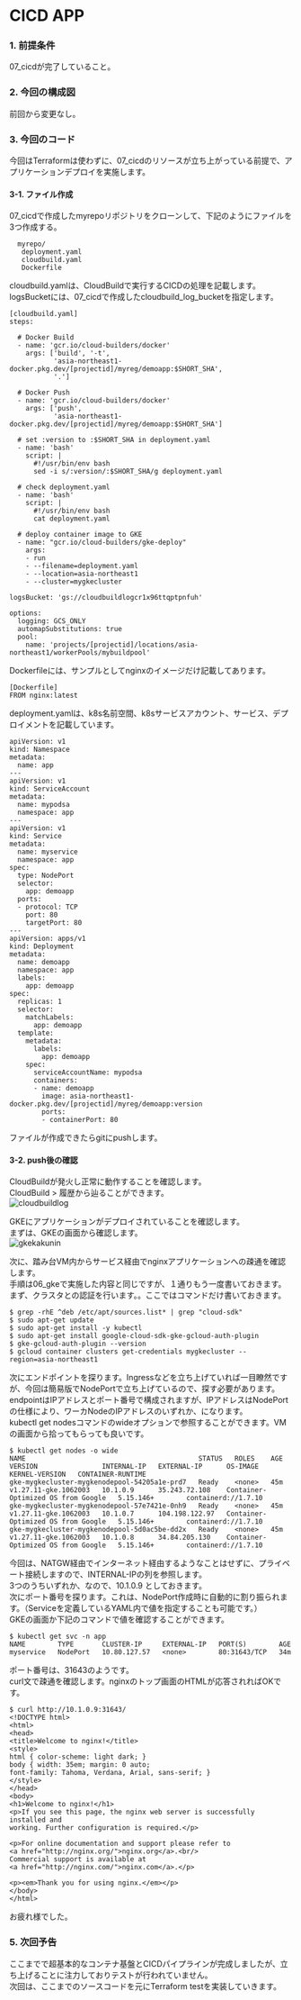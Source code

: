 # CICD APP

### 1. 前提条件
07_cicdが完了していること。

### 2. 今回の構成図
前回から変更なし。

### 3. 今回のコード
今回はTerraformは使わずに、07_cicdのリソースが立ち上がっている前提で、アプリケーションデプロイを実施します。

#### 3-1. ファイル作成
07_cicdで作成したmyrepoリポジトリをクローンして、下記のようにファイルを3つ作成する。
```
  myrepo/
   deployment.yaml
   cloudbuild.yaml
   Dockerfile
```
cloudbuild.yamlは、CloudBuildで実行するCICDの処理を記載します。<br>
logsBucketには、07_cicdで作成したcloudbuild_log_bucketを指定します。<br>
```
[cloudbuild.yaml]
steps:

  # Docker Build
  - name: 'gcr.io/cloud-builders/docker'
    args: ['build', '-t',
           'asia-northeast1-docker.pkg.dev/[projectid]/myreg/demoapp:$SHORT_SHA',
           '.']

  # Docker Push
  - name: 'gcr.io/cloud-builders/docker'
    args: ['push',
           'asia-northeast1-docker.pkg.dev/[projectid]/myreg/demoapp:$SHORT_SHA']

  # set :version to :$SHORT_SHA in deployment.yaml
  - name: 'bash'
    script: |
      #!/usr/bin/env bash
      sed -i s/:version/:$SHORT_SHA/g deployment.yaml

  # check deployment.yaml
  - name: 'bash'
    script: |
      #!/usr/bin/env bash
      cat deployment.yaml

  # deploy container image to GKE
  - name: "gcr.io/cloud-builders/gke-deploy"
    args:
    - run
    - --filename=deployment.yaml
    - --location=asia-northeast1
    - --cluster=mygkecluster

logsBucket: 'gs://cloudbuildlogcr1x96ttqptpnfuh'

options:
  logging: GCS_ONLY
  automapSubstitutions: true
  pool:
    name: 'projects/[projectid]/locations/asia-northeast1/workerPools/mybuildpool'
```
Dockerfileには、サンプルとしてnginxのイメージだけ記載してあります。
```
[Dockerfile]
FROM nginx:latest
```
deployment.yamlは、k8s名前空間、k8sサービスアカウント、サービス、デプロイメントを記載しています。
```
apiVersion: v1
kind: Namespace
metadata:
  name: app
---
apiVersion: v1
kind: ServiceAccount
metadata:
  name: mypodsa
  namespace: app
---
apiVersion: v1
kind: Service
metadata:
  name: myservice
  namespace: app
spec:
  type: NodePort
  selector:
    app: demoapp
  ports:
  - protocol: TCP
    port: 80
    targetPort: 80
---
apiVersion: apps/v1
kind: Deployment
metadata:
  name: demoapp
  namespace: app
  labels:
    app: demoapp
spec:
  replicas: 1
  selector:
    matchLabels:
      app: demoapp
  template:
    metadata:
      labels:
        app: demoapp
    spec:
      serviceAccountName: mypodsa
      containers:
      - name: demoapp
        image: asia-northeast1-docker.pkg.dev/[projectid]/myreg/demoapp:version
        ports:
        - containerPort: 80
```
ファイルが作成できたらgitにpushします。

#### 3-2. push後の確認
CloudBuildが発火し正常に動作することを確認します。<br>
CloudBuild > 履歴から辿ることができます。<br>
![cloudbuildlog](asset/cloudbuildlog.png "cloudbuildlog")

GKEにアプリケーションがデプロイされていることを確認します。<br>
まずは、GKEの画面から確認します。<br>
![gkekakunin](asset/gkekakunin.png "gkekakunin")

次に、踏み台VM内からサービス経由でnginxアプリケーションへの疎通を確認します。<br>
手順は06_gkeで実施した内容と同じですが、１通りもう一度書いておきます。<br>
まず、クラスタとの認証を行います。。ここではコマンドだけ書いておきます。<br>
```
$ grep -rhE ^deb /etc/apt/sources.list* | grep "cloud-sdk"
$ sudo apt-get update
$ sudo apt-get install -y kubectl
$ sudo apt-get install google-cloud-sdk-gke-gcloud-auth-plugin
$ gke-gcloud-auth-plugin --version
$ gcloud container clusters get-credentials mygkecluster --region=asia-northeast1
```
次にエンドポイントを探ります。Ingressなどを立ち上げていれば一目瞭然ですが、今回は簡易版でNodePortで立ち上げているので、探す必要があります。<br>
endpointはIPアドレスとポート番号で構成されますが、IPアドレスはNodePortの仕様により、ワーカNodeのIPアドレスのいずれか、になります。<br>
kubectl get nodesコマンドのwideオプションで参照することができます。VMの画面から拾ってもらっても良いです。<br>
```
$ kubectl get nodes -o wide
NAME                                           STATUS   ROLES    AGE   VERSION                INTERNAL-IP   EXTERNAL-IP      OS-IMAGE                             KERNEL-VERSION   CONTAINER-RUNTIME
gke-mygkecluster-mygkenodepool-54205a1e-prd7   Ready    <none>   45m   v1.27.11-gke.1062003   10.1.0.9      35.243.72.108    Container-Optimized OS from Google   5.15.146+        containerd://1.7.10
gke-mygkecluster-mygkenodepool-57e7421e-0nh9   Ready    <none>   45m   v1.27.11-gke.1062003   10.1.0.7      104.198.122.97   Container-Optimized OS from Google   5.15.146+        containerd://1.7.10
gke-mygkecluster-mygkenodepool-5d0ac5be-dd2x   Ready    <none>   45m   v1.27.11-gke.1062003   10.1.0.8      34.84.205.130    Container-Optimized OS from Google   5.15.146+        containerd://1.7.10
```
今回は、NATGW経由でインターネット経由するようなことはせずに、プライベート接続しますので、INTERNAL-IPの列を参照します。<br>
3つのうちいずれか、なので、10.1.0.9 としておきます。<br>
次にポート番号を探ります。これは、NodePort作成時に自動的に割り振られます。（Serviceを定義しているYAML内で値を指定することも可能です。）<br>
GKEの画面か下記のコマンドで値を確認することができます。<br>
```
$ kubectl get svc -n app
NAME        TYPE       CLUSTER-IP     EXTERNAL-IP   PORT(S)        AGE
myservice   NodePort   10.80.127.57   <none>        80:31643/TCP   34m
```
ポート番号は、31643のようです。<br>
curl文で疎通を確認します。nginxのトップ画面のHTMLが応答されればOKです。<br>
```
$ curl http://10.1.0.9:31643/
<!DOCTYPE html>
<html>
<head>
<title>Welcome to nginx!</title>
<style>
html { color-scheme: light dark; }
body { width: 35em; margin: 0 auto;
font-family: Tahoma, Verdana, Arial, sans-serif; }
</style>
</head>
<body>
<h1>Welcome to nginx!</h1>
<p>If you see this page, the nginx web server is successfully installed and
working. Further configuration is required.</p>

<p>For online documentation and support please refer to
<a href="http://nginx.org/">nginx.org</a>.<br/>
Commercial support is available at
<a href="http://nginx.com/">nginx.com</a>.</p>

<p><em>Thank you for using nginx.</em></p>
</body>
</html>
```

お疲れ様でした。

### 5. 次回予告
ここまでで超基本的なコンテナ基盤とCICDパイプラインが完成しましたが、立ち上げることに注力しておりテストが行われていません。<br>
次回は、ここまでのソースコードを元にTerraform testを実装していきます。


